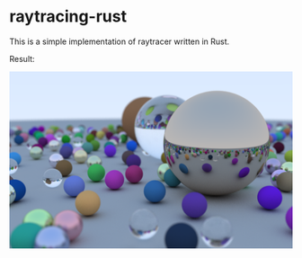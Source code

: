 # raytracing-rust

This is a simple implementation of raytracer written in Rust.

Result:

![Result](./result.png)
